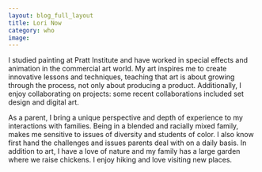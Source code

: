 ```yaml
---
layout: blog_full_layout
title: Lori Now
category: who
image: 
---
```


I studied painting at Pratt Institute and have worked in special effects and animation in the commercial art world.  My art inspires me to create innovative lessons and techniques, teaching that art is about growing through the process, not only about producing a product. Additionally, I enjoy collaborating on projects: some recent collaborations included set design and digital art.

As a parent, I bring a unique perspective and depth of experience to my interactions with families. Being in a blended and racially mixed family, makes me sensitive to issues of diversity and students of color. I also know first hand the challenges and issues parents deal with on a daily basis. In addition to art, I have a love of nature and my family has a large garden where we raise chickens. I enjoy hiking and love visiting new places.

